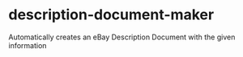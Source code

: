 # description-document-maker
Automatically creates an eBay Description Document with the given information

